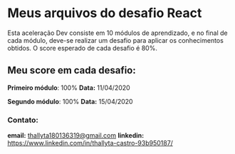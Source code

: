 # Meus arquivos do desafio React

  Esta aceleração Dev consiste em 10 módulos de aprendizado, e no final de cada módulo, deve-se realizar um desafio para aplicar os conhecimentos obtidos.
  O score esperado de cada desafio é 80%.
  
## Meu score em cada desafio:

__Primeiro módulo__: 100%
__Data:__ 11/04/2020


__Segundo módulo__: 100%
__Data:__ 15/04/2020



### Contato:

__email:__ thallyta180136319@gmail.com
__linkedin:__ https://www.linkedin.com/in/thallyta-castro-93b950187/
